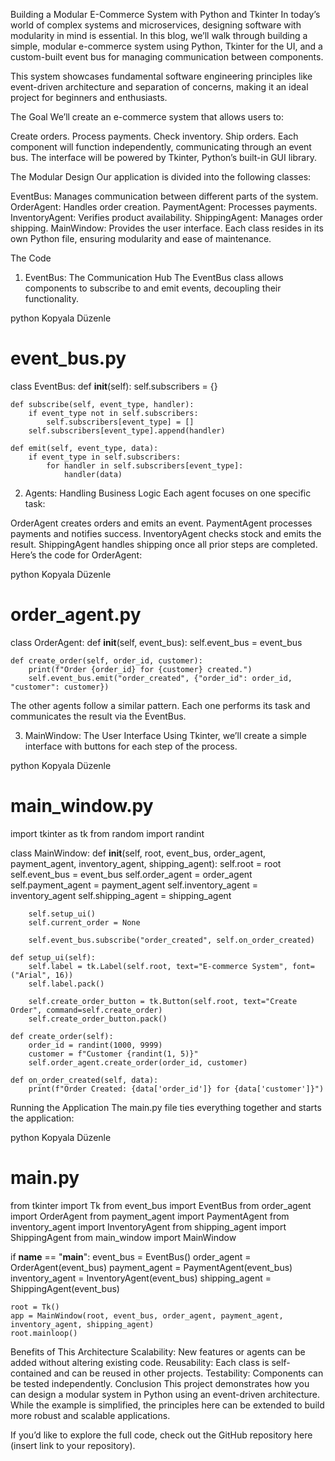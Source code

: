 Building a Modular E-Commerce System with Python and Tkinter
In today’s world of complex systems and microservices, designing software with modularity in mind is essential. In this blog, we’ll walk through building a simple, modular e-commerce system using Python, Tkinter for the UI, and a custom-built event bus for managing communication between components.

This system showcases fundamental software engineering principles like event-driven architecture and separation of concerns, making it an ideal project for beginners and enthusiasts.

The Goal
We’ll create an e-commerce system that allows users to:

Create orders.
Process payments.
Check inventory.
Ship orders.
Each component will function independently, communicating through an event bus. The interface will be powered by Tkinter, Python’s built-in GUI library.

The Modular Design
Our application is divided into the following classes:

EventBus: Manages communication between different parts of the system.
OrderAgent: Handles order creation.
PaymentAgent: Processes payments.
InventoryAgent: Verifies product availability.
ShippingAgent: Manages order shipping.
MainWindow: Provides the user interface.
Each class resides in its own Python file, ensuring modularity and ease of maintenance.

The Code
1. EventBus: The Communication Hub
The EventBus class allows components to subscribe to and emit events, decoupling their functionality.

python
Kopyala
Düzenle
# event_bus.py
class EventBus:
    def __init__(self):
        self.subscribers = {}

    def subscribe(self, event_type, handler):
        if event_type not in self.subscribers:
            self.subscribers[event_type] = []
        self.subscribers[event_type].append(handler)

    def emit(self, event_type, data):
        if event_type in self.subscribers:
            for handler in self.subscribers[event_type]:
                handler(data)
2. Agents: Handling Business Logic
Each agent focuses on one specific task:

OrderAgent creates orders and emits an event.
PaymentAgent processes payments and notifies success.
InventoryAgent checks stock and emits the result.
ShippingAgent handles shipping once all prior steps are completed.
Here’s the code for OrderAgent:

python
Kopyala
Düzenle
# order_agent.py
class OrderAgent:
    def __init__(self, event_bus):
        self.event_bus = event_bus

    def create_order(self, order_id, customer):
        print(f"Order {order_id} for {customer} created.")
        self.event_bus.emit("order_created", {"order_id": order_id, "customer": customer})
The other agents follow a similar pattern. Each one performs its task and communicates the result via the EventBus.

3. MainWindow: The User Interface
Using Tkinter, we’ll create a simple interface with buttons for each step of the process.

python
Kopyala
Düzenle
# main_window.py
import tkinter as tk
from random import randint

class MainWindow:
    def __init__(self, root, event_bus, order_agent, payment_agent, inventory_agent, shipping_agent):
        self.root = root
        self.event_bus = event_bus
        self.order_agent = order_agent
        self.payment_agent = payment_agent
        self.inventory_agent = inventory_agent
        self.shipping_agent = shipping_agent

        self.setup_ui()
        self.current_order = None

        self.event_bus.subscribe("order_created", self.on_order_created)

    def setup_ui(self):
        self.label = tk.Label(self.root, text="E-commerce System", font=("Arial", 16))
        self.label.pack()

        self.create_order_button = tk.Button(self.root, text="Create Order", command=self.create_order)
        self.create_order_button.pack()

    def create_order(self):
        order_id = randint(1000, 9999)
        customer = f"Customer {randint(1, 5)}"
        self.order_agent.create_order(order_id, customer)

    def on_order_created(self, data):
        print(f"Order Created: {data['order_id']} for {data['customer']}")
Running the Application
The main.py file ties everything together and starts the application:

python
Kopyala
Düzenle
# main.py
from tkinter import Tk
from event_bus import EventBus
from order_agent import OrderAgent
from payment_agent import PaymentAgent
from inventory_agent import InventoryAgent
from shipping_agent import ShippingAgent
from main_window import MainWindow

if __name__ == "__main__":
    event_bus = EventBus()
    order_agent = OrderAgent(event_bus)
    payment_agent = PaymentAgent(event_bus)
    inventory_agent = InventoryAgent(event_bus)
    shipping_agent = ShippingAgent(event_bus)

    root = Tk()
    app = MainWindow(root, event_bus, order_agent, payment_agent, inventory_agent, shipping_agent)
    root.mainloop()
Benefits of This Architecture
Scalability: New features or agents can be added without altering existing code.
Reusability: Each class is self-contained and can be reused in other projects.
Testability: Components can be tested independently.
Conclusion
This project demonstrates how you can design a modular system in Python using an event-driven architecture. While the example is simplified, the principles here can be extended to build more robust and scalable applications.

If you’d like to explore the full code, check out the GitHub repository here (insert link to your repository).

